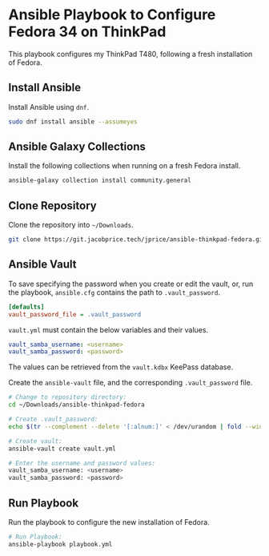 # Ansible Playbook to Configure Fedora 34 on ThinkPad

This playbook configures my ThinkPad T480, following a fresh installation of Fedora.

## Install Ansible

Install Ansible using `dnf`.

```sh
sudo dnf install ansible --assumeyes
```

## Ansible Galaxy Collections

Install the following collections when running on a fresh Fedora install.

```sh
ansible-galaxy collection install community.general
```

## Clone Repository

Clone the repository into `~/Downloads`.

```sh
git clone https://git.jacobprice.tech/jprice/ansible-thinkpad-fedora.git ~/Downloads/ansible-thinkpad-fedora
```

## Ansible Vault

To save specifying the password when you create or edit the vault, or, run the playbook, `ansible.cfg` contains the path to `.vault_password`.

```ini
[defaults]
vault_password_file = .vault_password
```

`vault.yml` must contain the below variables and their values.

```yml
vault_samba_username: <username>
vault_samba_password: <password>
```

The values can be retrieved from the `vault.kdbx` KeePass database.

Create the `ansible-vault` file, and the corresponding `.vault_password` file.

```sh
# Change to repository directory:
cd ~/Downloads/ansible-thinkpad-fedora

# Create .vault_password:
echo $(tr --complement --delete '[:alnum:]' < /dev/urandom | fold --width=64 | head --lines=1) > .vault_password

# Create vault:
ansible-vault create vault.yml

# Enter the username and password values:
vault_samba_username: <username>
vault_samba_password: <password>
```

## Run Playbook

Run the playbook to configure the new installation of Fedora.

```sh
# Run Playbook:
ansible-playbook playbook.yml
```
